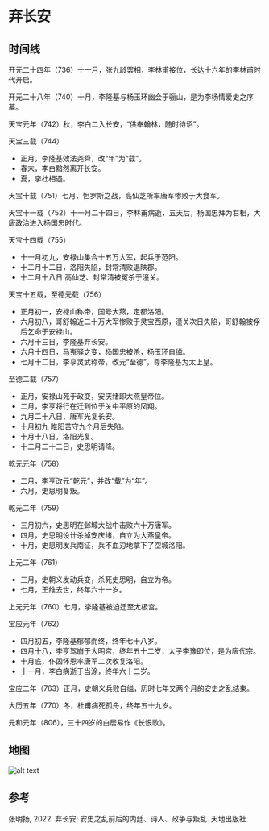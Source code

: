 # 弃长安

## 时间线

开元二十四年（736）十一月，张九龄罢相，李林甫接位，长达十六年的李林甫时代开启。

开元二十八年（740）十月，李隆基与杨玉环幽会于骊山，是为李杨情爱史之序幕。

天宝元年（742）秋，李白二入长安，“供奉翰林，随时待诏”。

天宝三载（744）

- 正月，李隆基效法尧舜，改“年”为“载”。
- 春末，李白黯然离开长安。
- 夏，李杜相遇。

天宝十载（751）七月，怛罗斯之战，高仙芝所率唐军惨败于大食军。

天宝十一载（752）十一月二十四日，李林甫病逝，五天后，杨国忠拜为右相，大唐政治进入杨国忠时代。

天宝十四载（755）

- 十一月初九，安禄山集合十五万大军，起兵于范阳。
- 十二月十二日，洛阳失陷，封常清败退陕郡。
- 十二月十八日 高仙芝、封常清被冤杀于潼关。

天宝十五载，至德元载（756）

- 正月初一，安禄山称帝，国号大燕，定都洛阳。
- 六月初八，哥舒翰近二十万大军惨败于灵宝西原，潼关次日失陷，哥舒翰被俘后乞命于安禄山。
- 六月十三日，李隆基弃长安。
- 六月十四日，马嵬驿之变，杨国忠被杀，杨玉环自缢。
- 七月十二日，李亨灵武称帝，改元“至德”，尊李隆基为太上皇。

至德二载（757）

- 正月，安禄山死于政变，安庆绪即大燕皇帝位。
- 二月，李亨将行在迁到位于关中平原的凤翔。
- 九月二十八日，唐军光复长安。
- 十月初九 睢阳苦守九个月后失陷。
- 十月十八日，洛阳光复。
- 十二月二十二日，史思明请降。

乾元元年（758）

- 二月，李亨改元“乾元”，并改“载”为“年”。
- 六月，史思明复叛。

乾元二年（759）

- 三月初六，史思明在邺城大战中击败六十万唐军。
- 四月，史思明设计杀掉安庆绪，自立为大燕皇帝。
- 十月，史思明发兵南征，兵不血刃地拿下了空城洛阳。

上元二年（761）

- 三月，史朝义发动兵变，杀死史思明，自立为帝。
- 七月，王维去世，终年六十一岁。

上元元年（760）七月，李隆基被迫迁至太极宫。

宝应元年（762）

- 四月初五，李隆基郁郁而终，终年七十八岁。
- 四月十八，李亨驾崩于大明宫，终年五十二岁，太子李豫即位，是为唐代宗。
- 十月底，仆固怀恩率唐军二次收复洛阳。
- 十一月，李白病逝于当涂，终年六十二岁。

宝应二年（763）正月，史朝义兵败自缢，历时七年又两个月的安史之乱结束。

大历五年（770）冬，杜甫病死孤舟，终年五十九岁。

元和元年（806），三十四岁的白居易作《长恨歌》。

## 地图

![alt text](image-1.png)

## 参考

张明扬, 2022. 弃长安: 安史之乱前后的内廷、诗人、政争与叛乱. 天地出版社.
